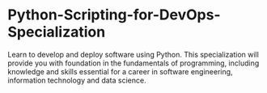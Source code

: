# Python-Scripting-for-DevOps-Specialization
Learn to develop and deploy software using Python. This specialization will provide you with foundation in the fundamentals of programming, including knowledge and skills essential for a career in software engineering, information technology and data science.
